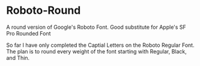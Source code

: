 # Roboto-Round
A round version of Google's Roboto Font. Good substitute for Apple's SF Pro Rounded Font

So far I have only completed the Captial Letters on the Roboto Regular Font. The plan is to round every weight of the font starting with Regular, Black, and Thin.
